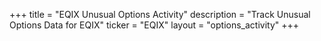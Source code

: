 +++
title = "EQIX Unusual Options Activity"
description = "Track Unusual Options Data for EQIX"
ticker = "EQIX"
layout = "options_activity"
+++

